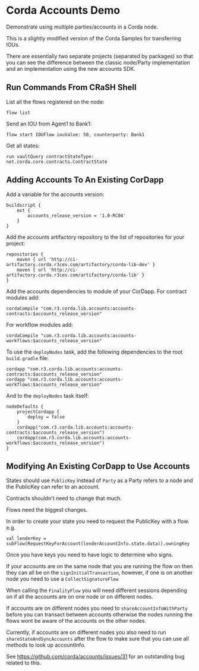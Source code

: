 # Corda Accounts Demo

Demonstrate using multiple parties/accounts in a Corda node.

This is a slightly modified version of the Corda Samples for transferring IOUs.

There are essentially two separate projects (separated by packages) so that you can see the difference between the classic node/Party implementation and an implementation using the new accounts SDK. 

## Run Commands From CRaSH Shell

List all the flows registered on the node:

    flow list

Send an IOU from Agent1 to Bank1:

    flow start IOUFlow iouValue: 50, counterparty: Bank1

Get all states:

    run vaultQuery contractStateType: net.corda.core.contracts.ContractState

## Adding Accounts To An Existing CorDapp

Add a variable for the accounts version:

    buildscript {
        ext {
            accounts_release_version = '1.0-RC04'
        }
    }

Add the accounts artifactory repository to the list of repositories for your project:

    repositories {
        maven { url 'http://ci-artifactory.corda.r3cev.com/artifactory/corda-lib-dev' }
        maven { url 'http://ci-artifactory.corda.r3cev.com/artifactory/corda-lib' }
    }

Add the accounts dependencies to module of your CorDapp. 
For contract modules add:

    cordaCompile "com.r3.corda.lib.accounts:accounts-contracts:$accounts_release_version"

For workflow modules add:

    cordaCompile "com.r3.corda.lib.accounts:accounts-workflows:$accounts_release_version"

To use the `deployNodes` task, add the following dependencies to the root `build.gradle` file:

    cordapp "com.r3.corda.lib.accounts:accounts-contracts:$accounts_release_version"
    cordapp "com.r3.corda.lib.accounts:accounts-workflows:$accounts_release_version"

And to the `deployNodes` task itself:

    nodeDefaults {
        projectCordapp {
            deploy = false
        }
        cordapp("com.r3.corda.lib.accounts:accounts-contracts:$accounts_release_version")
        cordapp(com.r3.corda.lib.accounts:accounts-workflows:$accounts_release_version")
    }

## Modifying An Existing CorDapp to Use Accounts

States should use `PublicKey` instead of `Party` as a Party refers to a node and the PublicKey can refer to an account.

Contracts shouldn't need to change that much.

Flows need the biggest changes.

In order to create your state you need to request the PublicKey with a flow. e.g.

    val lenderKey = subFlow(RequestKeyForAccount(lenderAccountInfo.state.data)).owningKey

Once you have keys you need to have logic to determine who signs.

If your accounts are on the same node that you are running the flow on then they can all be on the `signInitialTransaction`, however, if one is on another node you need to use a `CollectSignatureFlow` 

When calling the `FinalityFlow` you will need different sessions depending on if all the accounts are on one node or on different nodes.
 
If accounts are on different nodes you need to `shareAccountInfoWithParty` before you can transact between accounts otherwise the nodes running the flows wont be aware of the accounts on the other nodes.

Currently, if accounts are on different nodes you also need to run `shareStateAndSyncAccounts` after the flow to make sure that you can use all methods to look up accountInfo.

See https://github.com/corda/accounts/issues/31 for an outstanding bug related to this.

